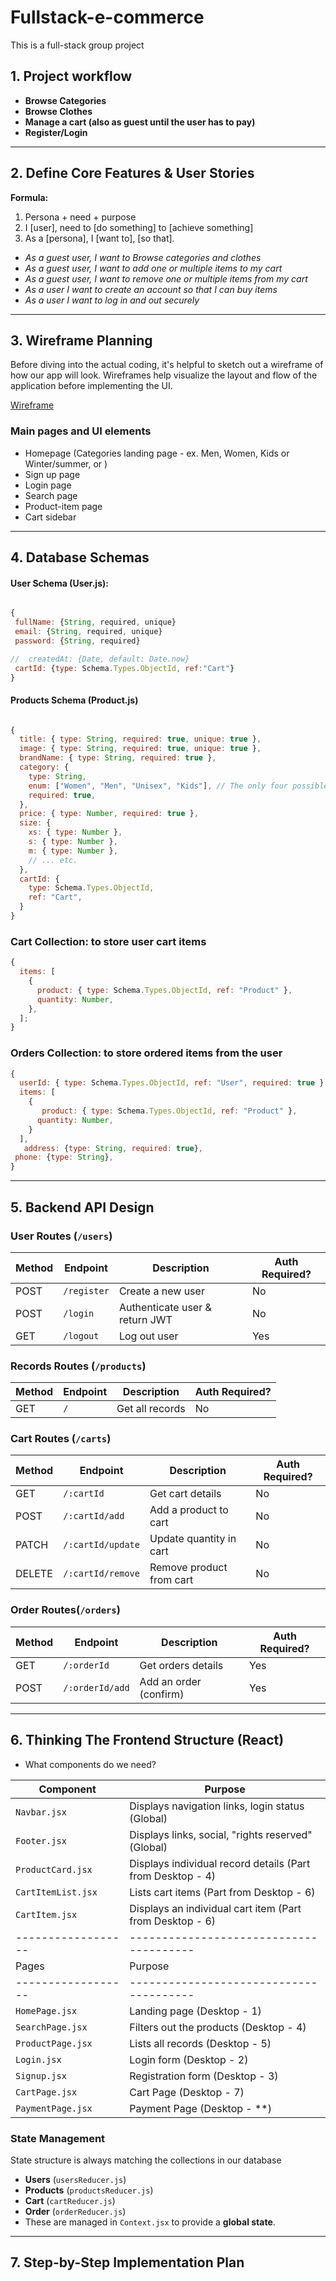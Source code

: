 # Fullstack-e-commerce

This is a full-stack group project

## 1. Project workflow

- **Browse Categories**
- **Browse Clothes**
- **Manage a cart (also as guest until the user has to pay)**
- **Register/Login**

---

## 2. Define Core Features & User Stories

**Formula:**

1. Persona + need + purpose
2. I [user], need to [do something] to [achieve something]
3. As a [persona], I [want to], [so that].

- _As a guest user, I want to Browse categories and clothes_
- _As a guest user, I want to add one or multiple items to my cart_
- _As a guest user, I want to remove one or multiple items from my cart_
- _As a user I want to create an account so that I can buy items_
- _As a user I want to log in and out securely_

---

## 3. Wireframe Planning

Before diving into the actual coding, it's helpful to sketch out a wireframe of how our app will look. Wireframes help visualize the layout and flow of the application before implementing the UI.

[Wireframe](https://www.figma.com/design/lyYlJEpikk1G634WzQ3tqx/Untitled?node-id=16-349&p=f&t=duGLhvkYx78bEyVt-0)

### Main pages and UI elements

- Homepage (Categories landing page - ex. Men, Women, Kids or Winter/summer, or )
- Sign up page
- Login page
- Search page
- Product-item page
- Cart sidebar

---

## 4. Database Schemas

#### User Schema (User.js):

```js

{
 fullName: {String, required, unique}
 email: {String, required, unique}
 password: {String, required}

//  createdAt: {Date, default: Date.now}
 cartId: {type: Schema.Types.ObjectId, ref:"Cart"}
}
```

#### Products Schema (Product.js)

```js

{
  title: { type: String, required: true, unique: true },
  image: { type: String, required: true, unique: true },
  brandName: { type: String, required: true },
  category: {
    type: String,
    enum: ["Women", "Men", "Unisex", "Kids"], // The only four possible values
    required: true,
  },
  price: { type: Number, required: true },
  size: {
    xs: { type: Number },
    s: { type: Number },
    m: { type: Number },
    // ... etc.
  },
  cartId: {
    type: Schema.Types.ObjectId,
    ref: "Cart",
  }
}
```

### Cart Collection: to store user cart items

```js
{
  items: [
    {
      product: { type: Schema.Types.ObjectId, ref: "Product" },
      quantity: Number,
    },
  ];
}
```

### Orders Collection: to store ordered items from the user

```js
{
  userId: { type: Schema.Types.ObjectId, ref: "User", required: true },
  items: [
    {
       product: { type: Schema.Types.ObjectId, ref: "Product" },
      quantity: Number,
    }
  ],
   address: {type: String, required: true},
 phone: {type: String},
}
```

---

## 5. Backend API Design

### User Routes (`/users`)

| Method | Endpoint    | Description                    | Auth Required? |
| ------ | ----------- | ------------------------------ | -------------- |
| POST   | `/register` | Create a new user              | No             |
| POST   | `/login`    | Authenticate user & return JWT | No             |
| GET    | `/logout`   | Log out user                   | Yes            |

### Records Routes (`/products`)

| Method | Endpoint | Description     | Auth Required? |
| ------ | -------- | --------------- | -------------- |
| GET    | `/`      | Get all records | No             |

### Cart Routes (`/carts`)

| Method | Endpoint          | Description              | Auth Required? |
| ------ | ----------------- | ------------------------ | -------------- |
| GET    | `/:cartId`        | Get cart details         | No             |
| POST   | `/:cartId/add`    | Add a product to cart    | No             |
| PATCH  | `/:cartId/update` | Update quantity in cart  | No             |
| DELETE | `/:cartId/remove` | Remove product from cart | No             |

### Order Routes(`/orders`) <!-- If we have time and energy -->

| Method | Endpoint        | Description            | Auth Required? |
| ------ | --------------- | ---------------------- | -------------- |
| GET    | `/:orderId`     | Get orders details     | Yes            |
| POST   | `/:orderId/add` | Add an order (confirm) | Yes            |

---

## 6. Thinking The Frontend Structure (React)

- What components do we need?

| Component          | Purpose                                                    |
| ------------------ | ---------------------------------------------------------- |
| `Navbar.jsx`       | Displays navigation links, login status (Global)           |
| `Footer.jsx`       | Displays links, social, "rights reserved" (Global)         |
| `ProductCard.jsx`  | Displays individual record details (Part from Desktop - 4) |
| `CartItemList.jsx` | Lists cart items (Part from Desktop - 6)                   |
| `CartItem.jsx`     | Displays an individual cart item (Part from Desktop - 6)   |
| ------------------ | ---------------------------------------                    |
| Pages              | Purpose                                                    |
| ------------------ | ---------------------------------------                    |
| `HomePage.jsx`     | Landing page (Desktop - 1)                                 |
| `SearchPage.jsx`   | Filters out the products (Desktop - 4)                     |
| `ProductPage.jsx`  | Lists all records (Desktop - 5)                            |
| `Login.jsx`        | Login form (Desktop - 2)                                   |
| `Signup.jsx`       | Registration form (Desktop - 3)                            |
| `CartPage.jsx`     | Cart Page (Desktop - 7)                                    |
| `PaymentPage.jsx`  | Payment Page (Desktop - \*\*)                              |

### State Management

State structure is always matching the collections in our database

- **Users** (`usersReducer.js`)
- **Products** (`productsReducer.js`)
- **Cart** (`cartReducer.js`)
- **Order** (`orderReducer.js`)
- These are managed in `Context.jsx` to provide a **global state**.

---

## 7. Step-by-Step Implementation Plan
